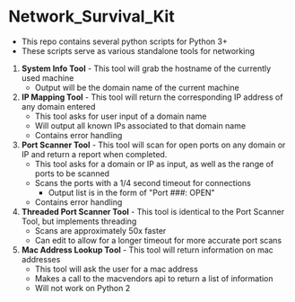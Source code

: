 # Network_Survival_Kit
- This repo contains several python scripts for Python 3+
- These scripts serve as various standalone tools for networking

1. **System Info Tool** - This tool will grab the hostname of the currently used machine
    - Output will be the domain name of the current machine
2. **IP Mapping Tool** - This tool will return the corresponding IP address of any domain entered
    - This tool asks for user input of a domain name
    - Will output all known IPs associated to that domain name
    - Contains error handling
3. **Port Scanner Tool** - This tool will scan for open ports on any domain or IP and return a report when completed.
    - This tool asks for a domain or IP as input, as well as the range of ports to be scanned
    - Scans the ports with a 1/4 second timeout for connections
        - Output list is in the form of "Port ###: OPEN"
    - Contains error handling
4. **Threaded Port Scanner Tool** - This tool is identical to the Port Scanner Tool, but implements threading
    - Scans are approximately 50x faster
    - Can edit to allow for a longer timeout for more accurate port scans
5. **Mac Address Lookup Tool** - This tool will return information on mac addresses
    - This tool will ask the user for a mac address
    - Makes a call to the macvendors api to return a list of information
    - Will not work on Python 2
